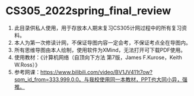 # CS305_2022spring_final_review
 1. 此目录供私人使用，用于存放本人期末复习CS305计网过程中的所有复习资料。
 2. 本人为第一次修读计网，不保证导图内容一定会考，不保证考点全在导图内。
 3. 所有思维导图由本人绘制，使用软件为XMind，无法打开可下载PDF使用。
 4. 使用教材：《计算机网络（自顶向下方法 第7版，James F.Kurose，Keith W.Ross）》
 5. 参考网课：https://www.bilibili.com/video/BV1JV411t7ow?spm_id_from=333.999.0.0。与我校使用同一本教材，PPT也大同小异，强推。